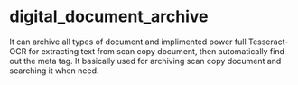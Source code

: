 # digital_document_archive
It can archive all types of document and implimented power full Tesseract-OCR for extracting text from scan copy document, then automatically find out the meta tag. It basically used for archiving scan copy document and searching it when need.
